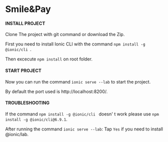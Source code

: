 # Smile&Pay

#### INSTALL PROJECT

Clone The project with git command or download the Zip.

First you need to install Ionic CLI with the command `npm install -g @ionic/cli
`.

Then excecute `npm install` on root folder.



#### START PROJECT

Now you can run the command `ionic serve --lab` to start the project. </br>

By default the port used is http://localhost:8200/.



#### TROUBLESHOOTING

If the command `npm install -g @ionic/cli
` doesn' t work please use `npm install -g @ionic/cli@6.9.1`.

 After running the command `ionic serve --lab`: Tap  `Yes` if you need to install @ionic/lab.



